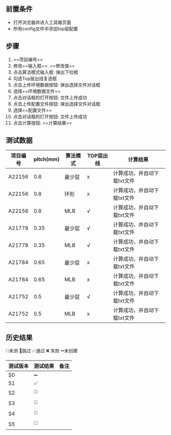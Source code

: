## 前置条件

- 打开浏览器并进入工具箱页面
- 所有config文件中添加top层配置

## 步骤

1. ==项目编号== 
2. 修改==输入框==: ==修改值== 
3. 点击算法模式输入框: 弹出下拉框
5. 勾选Top层出线复选框
6. 点击上传环境数据按钮: 弹出选择文件对话框
7. 选择==环境数据文件== 
8. 点击对话框的打开按钮: 文件上传成功
9. 点击上传配置文件按钮: 弹出选择文件对话框
10. 选择==配置文件== 
11. 点击对话框的打开按钮: 文件上传成功 
12. 点击计算按钮: ==计算结果== 

## 测试数据

| 项目编号   | pitch(mm) | 算法模式 | TOP层出线 | 计算结果            |
| ------ | --------- | ---- | ------ | --------------- |
| A22156 | 0.8       | 最少层  | x      | 计算成功，并自动下载txt文件 |
| A22156 | 0.8       | 环形   | x      | 计算成功，并自动下载txt文件 |
| A22156 | 0.8       | MLB  | √      | 计算成功，并自动下载txt文件 |
| A21778 | 0.35      | 最少层  | √      | 计算成功，并自动下载txt文件 |
| A21778 | 0.35      | MLB  | √      | 计算成功，并自动下载txt文件 |
| A21784 | 0.65      | 最少层  | x      | 计算成功，并自动下载txt文件 |
| A21784 | 0.65      | MLB  | x      | 计算成功，并自动下载txt文件 |
| A21752 | 0.5       | 最少层  | √      | 计算成功，并自动下载txt文件 |
| A21752 | 0.5       | MLB  | x      | 计算成功，并自动下载txt文件 |

## 历史结果
 ◻️未测    🚫跳过     ✅通过    ❌ 失败    ➖未创建
 
| 测试版本 | 测试结果 | 备注 |
| ---- | ---- | ---- |
| S0 | ➖ |  |
| S1 | ✅ |  |
| S2 | ◻️ |  |
| S3 | ◻️ |  |
| S4 | ◻️ |  |
| S5 | ◻️ |  |




